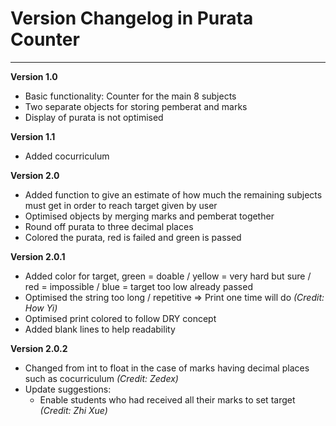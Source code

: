 # Version Changelog in Purata Counter
<hr>

**Version 1.0**
- Basic functionality: Counter for the main 8 subjects
- Two separate objects for storing pemberat and marks
- Display of purata is not optimised

**Version 1.1**
- Added cocurriculum

**Version 2.0**
- Added function to give an estimate of how much the remaining subjects must get in order to reach target given by user
- Optimised objects by merging marks and pemberat together
- Round off purata to three decimal places
- Colored the purata, red is failed and green is passed

**Version 2.0.1**
- Added color for target, green = doable / yellow = very hard but sure / red = impossible / blue = target too low already passed
- Optimised the string too long / repetitive => Print one time will do _(Credit: How Yi)_
- Optimised print colored to follow DRY concept
- Added blank lines to help readability

**Version 2.0.2**
- Changed from int to float in the case of marks having decimal places such as cocurriculum _(Credit: Zedex)_
- Update suggestions: 
  - Enable students who had received all their marks to set target _(Credit: Zhi Xue)_